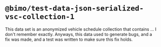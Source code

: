 # `@bimo/test-data-json-serialized-vsc-collection-1`

This data set is an anonymized vehicle schedule collection that contains ... I don't remember exactly. Anyways, this data used to generate bugs, and a fix was made, and a test was written to make sure this fix holds.
